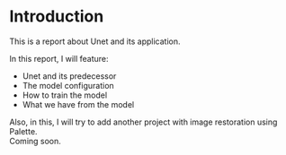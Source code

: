 # Introduction

This is a report about Unet and its application.

In this report, I will feature:
- Unet and its predecessor
- The model configuration
- How to train the model
- What we have from the model

Also, in this, I will try to add another project with image restoration using Palette.\
Coming soon.